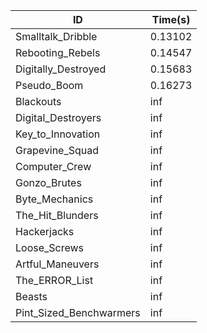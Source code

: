|ID|Time(s)|
|-|-|
|Smalltalk_Dribble|0.13102|
|Rebooting_Rebels|0.14547|
|Digitally_Destroyed|0.15683|
|Pseudo_Boom|0.16273|
|Blackouts|inf|
|Digital_Destroyers|inf|
|Key_to_Innovation|inf|
|Grapevine_Squad|inf|
|Computer_Crew|inf|
|Gonzo_Brutes|inf|
|Byte_Mechanics|inf|
|The_Hit_Blunders|inf|
|Hackerjacks|inf|
|Loose_Screws|inf|
|Artful_Maneuvers|inf|
|The_ERROR_List|inf|
|Beasts|inf|
|Pint_Sized_Benchwarmers|inf|
